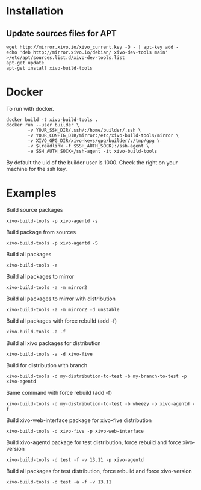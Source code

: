 
Installation
============

Update sources files for APT
----------------------------

    wget http://mirror.xivo.io/xivo_current.key -O - | apt-key add -
    echo 'deb http://mirror.xivo.io/debian/ xivo-dev-tools main' >/etc/apt/sources.list.d/xivo-dev-tools.list
    apt-get update
    apt-get install xivo-build-tools

Docker
======

To run with docker.

    docker build -t xivo-build-tools .
    docker run --user builder \
            -v YOUR_SSH_DIR/.ssh/:/home/builder/.ssh \
            -v YOUR_CONFIG_DIR/mirror:/etc/xivo-build-tools/mirror \
            -v XIVO_GPG_DIR/xivo-keys/gpg/builder/:/tmp/gpg \
            -v $(readlink -f $SSH_AUTH_SOCK):/ssh-agent \
            -e SSH_AUTH_SOCK=/ssh-agent -it xivo-build-tools

By default the uid of the builder user is 1000. Check the right on your machine
for the ssh key.

Examples
========

Build source packages

    xivo-build-tools -p xivo-agentd -s

Build package from sources

    xivo-build-tools -p xivo-agentd -S

Build all packages

    xivo-build-tools -a


Build all packages to mirror <mirror2>

    xivo-build-tools -a -m mirror2


Build all packages to mirror <mirror2> with <unstable> distribution

    xivo-build-tools -a -m mirror2 -d unstable


Build all packages with force rebuild (add -f)

    xivo-build-tools -a -f


Build all xivo packages for distribution <xivo-five>

    xivo-build-tools -a -d xivo-five


Build <xivo-agentd> for distribution <my-distribution-to-test> with branch <my-branch-to-test>

    xivo-build-tools -d my-distribution-to-test -b my-branch-to-test -p xivo-agentd


Same command with force rebuild (add -f)

    xivo-build-tools -d my-distribution-to-test -b wheezy -p xivo-agentd -f


Build xivo-web-interface package for xivo-five distribution

    xivo-build-tools -d xivo-five -p xivo-web-interface


Build xivo-agentd package for test distribution, force rebuild and force xivo-version

    xivo-build-tools -d test -f -v 13.11 -p xivo-agentd


Build all packages for test distribution, force rebuild and force xivo-version

    xivo-build-tools -d test -a -f -v 13.11
